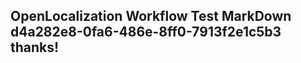 <properties
ms.topic="hero-topic1"
ms.test1="hero-topic"
ms.test2="test"/>

## OpenLocalization Workflow Test MarkDown d4a282e8-0fa6-486e-8ff0-7913f2e1c5b3 thanks!
